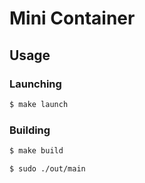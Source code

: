 # Mini Container

## Usage

### Launching
```bash
$ make launch
```

### Building
```bash
$ make build

$ sudo ./out/main
```
